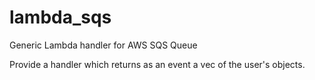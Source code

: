 
# lambda_sqs

Generic Lambda handler for AWS SQS Queue

Provide a handler which returns as an event a vec of the user's objects.
